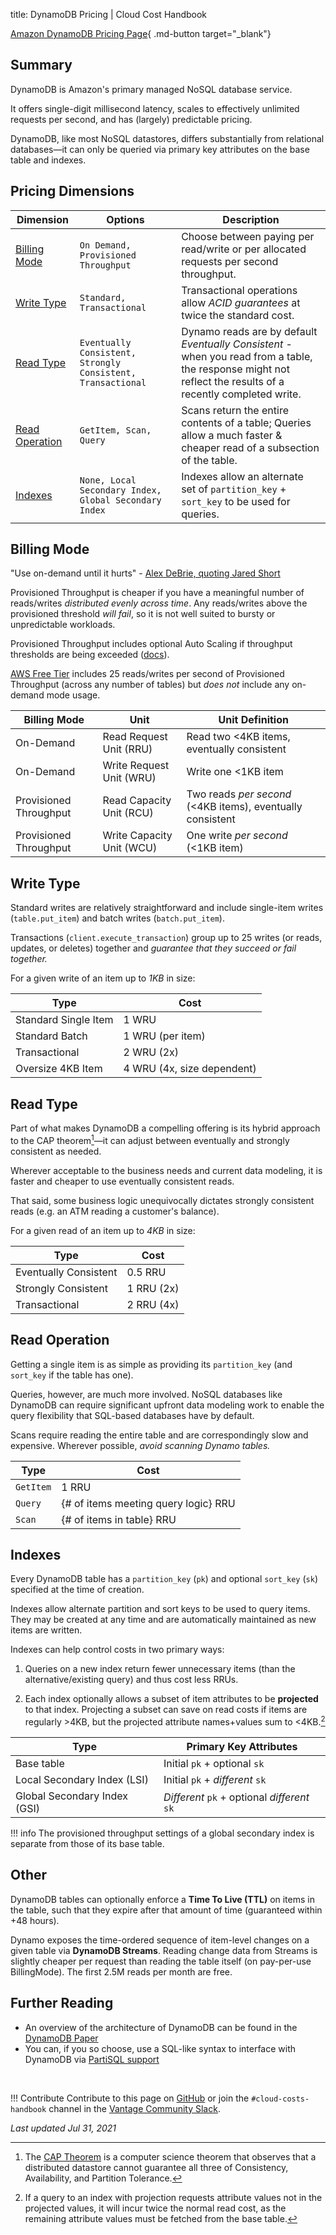 title: DynamoDB Pricing | Cloud Cost Handbook

[Amazon DynamoDB Pricing Page](https://aws.amazon.com/dynamodb/pricing/){ .md-button target="_blank"}

## Summary

DynamoDB is Amazon's primary managed NoSQL database service.

It offers single-digit millisecond latency, scales to effectively unlimited requests per second, and has (largely) predictable pricing.

DynamoDB, like most NoSQL datastores, differs substantially from relational databases—it can only be queried via primary key attributes on the base table and indexes.

## Pricing Dimensions

| Dimension      | Options                                                     | Description                                                                                                                                                 |
|----------------|-------------------------------------------------------------|-------------------------------------------------------------------------------------------------------------------------------------------------------------|
| [Billing Mode](https://docs.aws.amazon.com/amazondynamodb/latest/developerguide/HowItWorks.ReadWriteCapacityMode.html#HowItWorks.OnDemand)   | `On Demand, Provisioned Throughput`                         | Choose between paying per read/write or per allocated requests per second throughput.                                                                        |
| [Write Type](https://aws.amazon.com/blogs/aws/new-amazon-dynamodb-transactions/)     | `Standard, Transactional`                                   | Transactional operations allow *ACID guarantees* at twice the standard cost.                                                                                 | 
| [Read Type](https://docs.aws.amazon.com/amazondynamodb/latest/developerguide/HowItWorks.ReadConsistency.html)        | `Eventually Consistent, Strongly Consistent, Transactional` | Dynamo reads are by default *Eventually Consistent* - when you read from a table, the response might not reflect the results of a recently completed write. | 
| [Read Operation](https://docs.aws.amazon.com/amazondynamodb/latest/developerguide/bp-query-scan.html) | `GetItem, Scan, Query`                                      | Scans return the entire contents of a table; Queries allow a much faster & cheaper read of a subsection of the table.                                        | 
| [Indexes](https://www.dynamodbguide.com/secondary-indexes/)         | `None, Local Secondary Index, Global Secondary Index`       | Indexes allow an alternate set of `partition_key` + `sort_key` to be used for queries.                                                                       | 

## Billing Mode

"Use on-demand until it hurts" - [Alex DeBrie, quoting Jared Short](https://twitter.com/geoff_baskwill/status/1421181922097737729)

Provisioned Throughput is cheaper if you have a meaningful number of reads/writes *distributed evenly across time*. Any reads/writes above the provisioned threshold *will fail*, so it is not well suited to bursty or unpredictable workloads.

Provisioned Throughput includes optional Auto Scaling if throughput thresholds are being exceeded ([docs](https://docs.aws.amazon.com/amazondynamodb/latest/developerguide/AutoScaling.html)).

[AWS Free Tier](https://aws.amazon.com/free) includes 25 reads/writes per second of Provisioned Throughput (across any number of tables) but *does not* include any on-demand mode usage.

| Billing Mode           | Unit                          | Unit Definition                                            |
|------------------------|-------------------------------|------------------------------------------------------------|
| On-Demand              | Read Request Unit (RRU)   | Read two <4KB items, eventually consistent                 |
| On-Demand              | Write Request Unit (WRU)  | Write one <1KB item                                        |
| Provisioned Throughput | Read Capacity Unit (RCU)  | Two reads *per second* (<4KB items), eventually consistent |
| Provisioned Throughput | Write Capacity Unit (WCU) | One write *per second* (<1KB item)                         |


## Write Type

Standard writes are relatively straightforward and include single-item writes (`table.put_item`) and batch writes (`batch.put_item`).

Transactions (`client.execute_transaction`) group up to 25 writes (or reads, updates, or deletes) together and *guarantee that they succeed or fail together.*

For a given write of an item up to *1KB* in size:

| Type                 | Cost                       |
|----------------------|----------------------------|
| Standard Single Item | 1 WRU                      |
| Standard Batch       | 1 WRU (per item)           |
| Transactional        | 2 WRU (2x)                 |
| Oversize 4KB Item    | 4 WRU (4x, size dependent) |


## Read Type

Part of what makes DynamoDB a compelling offering is its hybrid approach to the CAP theorem[^1]—it can adjust between eventually and strongly consistent as needed.

Wherever acceptable to the business needs and current data modeling, it is faster and cheaper to use eventually consistent reads.

That said, some business logic unequivocally dictates strongly consistent reads (e.g. an ATM reading a customer's balance).

For a given read of an item up to *4KB* in size:

| Type                  | Cost       |
|-----------------------|------------|
| Eventually Consistent | 0.5 RRU    |
| Strongly Consistent   | 1 RRU (2x) |
| Transactional         | 2 RRU (4x) |


## Read Operation


Getting a single item is as simple as providing its `partition_key` (and `sort_key` if the table has one).

Queries, however, are much more involved. NoSQL databases like DynamoDB can require significant upfront data modeling work to enable the query flexibility that SQL-based databases have by default.

Scans require reading the entire table and are correspondingly slow and expensive. Wherever possible, *avoid scanning Dynamo tables.*

| Type      | Cost                                 |
|-----------|--------------------------------------|
| `GetItem` | 1 RRU                                |
| `Query`   | {# of items meeting query logic} RRU |
| `Scan`    | {# of items in table} RRU            |


## Indexes

Every DynamoDB table has a `partition_key` (`pk`) and optional `sort_key` (`sk`) specified at the time of creation.

Indexes allow alternate partition and sort keys to be used to query items. They may be created at any time and are automatically maintained as new items are written.

Indexes can help control costs in two primary ways:

1. Queries on a new index return fewer unnecessary items (than the alternative/existing query) and thus cost less RRUs.

2. Each index optionally allows a subset of item attributes to be **projected** to that index. Projecting a subset can save on read costs if items are regularly >4KB, but the projected attribute names+values sum to <4KB.[^2]

| Type                             | Primary Key Attributes                       |
|----------------------------------|----------------------------------------------|
| Base table                       | Initial `pk` + optional `sk`                 |
| Local Secondary Index (LSI)      | Initial `pk` + *different* `sk`              |
| Global Secondary Index (GSI)     | *Different* `pk` + optional *different* `sk` |

!!! info
    The provisioned throughput settings of a global secondary index is separate from those of its base table.

## Other

DynamoDB tables can optionally enforce a **Time To Live (TTL)** on items in the table, such that they expire after that amount of time (guaranteed within +48 hours).

Dynamo exposes the time-ordered sequence of item-level changes on a given table via **DynamoDB Streams**. Reading change data from Streams is slightly cheaper per request than reading the table itself (on pay-per-use BillingMode). The first 2.5M reads per month are free.

## Further Reading

* An overview of the architecture of DynamoDB can be found in the [DynamoDB Paper](https://www.allthingsdistributed.com/files/amazon-dynamo-sosp2007.pdf)
* You can, if you so choose, use a SQL-like syntax to interface with DynamoDB via [PartiSQL support](https://aws.amazon.com/about-aws/whats-new/2020/11/you-now-can-use-a-sql-compatible-query-language-to-query-insert-update-and-delete-table-data-in-amazon-dynamodb/)


<br/>


[^1]: The [CAP Theorem](https://en.wikipedia.org/wiki/CAP_theorem) is a computer science theorem that observes that a distributed datastore cannot guarantee all three of Consistency, Availability, and Partition Tolerance.

[^2]: If a query to an index with projection requests attribute values not in the projected values, it will incur twice the normal read cost, as the remaining attribute values must be fetched from the base table.

!!! Contribute
    Contribute to this page on [GitHub](https://github.com/vantage-sh/handbook) or join the `#cloud-costs-handbook` channel in the [Vantage Community Slack](https://vantage.sh/slack).

_Last updated Jul 31, 2021_
